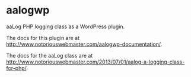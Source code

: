 aalogwp
=======

aaLog PHP logging class as a WordPress plugin.

The docs for this plugin are at http://www.notoriouswebmaster.com/aalogwp-documentation/.

The docs for the aaLog class are at http://www.notoriouswebmaster.com/2013/07/01/aalog-a-logging-class-for-php/.

